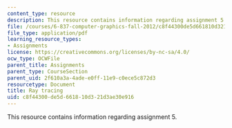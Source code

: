 ```yaml
---
content_type: resource
description: This resource contains information regarding assignment 5.
file: /courses/6-837-computer-graphics-fall-2012/c8f44300de5d661810d321d3ae30e916_MIT6_837F12_assn5.pdf
file_type: application/pdf
learning_resource_types:
- Assignments
license: https://creativecommons.org/licenses/by-nc-sa/4.0/
ocw_type: OCWFile
parent_title: Assignments
parent_type: CourseSection
parent_uid: 2f610a3a-4ade-e0ff-11e9-c0ece5c872d3
resourcetype: Document
title: Ray tracing
uid: c8f44300-de5d-6618-10d3-21d3ae30e916
---
```

This resource contains information regarding assignment 5.
